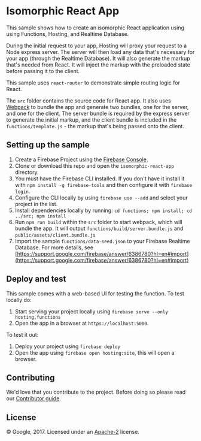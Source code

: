 # Isomorphic React App

This sample shows how to create an isomorphic React application using using Functions, Hosting, and Realtime Database.

During the initial request to your app, Hosting will proxy your request to a Node express server.
The server will then load any data that's necessary for your app (through the Realtime Database). It will also generate the markup that's needed from React. It will inject the markup with the preloaded state before passing it to the client.

This sample uses `react-router` to demonstrate simple routing logic for React.

The `src` folder contains the source code for React app. It also uses [Webpack](https://github.com/webpack/webpack) to bundle the app and generate two bundles, one for the server, and one for the client. The server bundle is required by the express server to generate the initial markup, and the client bundle is included in the `functions/template.js` - the markup that's being passed onto the client.

## Setting up the sample

 1. Create a Firebase Project using the [Firebase Console](https://console.firebase.google.com).
 1. Clone or download this repo and open the `isomorphic-react-app` directory.
 1. You must have the Firebase CLI installed. If you don't have it install it with `npm install -g firebase-tools` and then configure it with `firebase login`.
 1. Configure the CLI locally by using `firebase use --add` and select your project in the list.
 1. Install dependencies locally by running: `cd functions; npm install; cd ../src; npm install`
 1. Run `npm run build` within the `src` folder to start webpack, which will bundle the app. It will output `functions/build/server.bundle.js` and `public/assets/client.bundle.js`
 1. Import the sample `functions/data-seed.json` to your Firebase Realtime Database. For more details, see [https://support.google.com/firebase/answer/6386780?hl=en#import](https://support.google.com/firebase/answer/6386780?hl=en#import)


## Deploy and test

This sample comes with a web-based UI for testing the function.
To test locally do:

 1. Start serving your project locally using `firebase serve --only hosting,functions`
 1. Open the app in a browser at `https://localhost:5000`.

To test it out:

 1. Deploy your project using `firebase deploy`
 1. Open the app using `firebase open hosting:site`, this will open a browser.


## Contributing

We'd love that you contribute to the project. Before doing so please read our [Contributor guide](../CONTRIBUTING.md).


## License

© Google, 2017. Licensed under an [Apache-2](../LICENSE) license.

